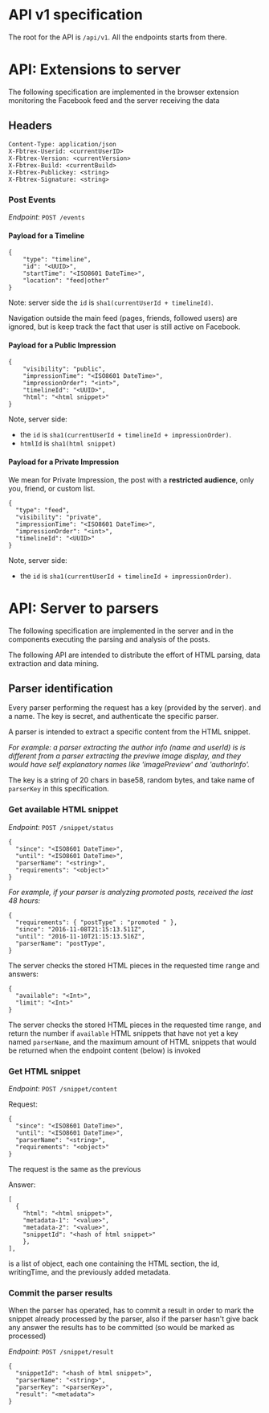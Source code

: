 # API v1 specification

The root for the API is `/api/v1`. All the endpoints starts from there.

# API: Extensions to server

The following specification are implemented in the browser extension
monitoring the Facebook feed and the server receiving the data

## Headers
```
Content-Type: application/json
X-Fbtrex-Userid: <currentUserID>
X-Fbtrex-Version: <currentVersion>
X-Fbtrex-Build: <currentBuild>
X-Fbtrex-Publickey: <string>
X-Fbtrex-Signature: <string>
```

### Post Events
*Endpoint*: `POST /events`

#### Payload for a Timeline
```
{
    "type": "timeline",
    "id": "<UUID>",
    "startTime": "<ISO8601 DateTime>",
    "location": "feed|other"
}
```

Note: server side the `id` is `sha1(currentUserId + timelineId)`.

Navigation outside the main feed (pages, friends, followed users) are 
ignored, but is keep track the fact that user is still active on Facebook. 

#### Payload for a Public Impression
```
{
    "visibility": "public",
    "impressionTime": "<ISO8601 DateTime>",
    "impressionOrder": "<int>",
    "timelineId": "<UUID>",
    "html": "<html snippet>"
}
```

Note, server side:
 - the `id` is `sha1(currentUserId + timelineId + impressionOrder)`.
 - `htmlId` is `sha1(html snippet)`

#### Payload for a Private Impression

We mean for Private Impression, the post with a **restricted audience**, only you, friend, or custom list.

```
{
  "type": "feed",
  "visibility": "private",
  "impressionTime": "<ISO8601 DateTime>",
  "impressionOrder": "<int>",
  "timelineId": "<UUID>"
}
```

Note, server side:
 - the `id` is `sha1(currentUserId + timelineId + impressionOrder)`.

# API: Server to parsers

The following specification are implemented in the server and in the 
components executing the parsing and analysis of the posts.

The following API are intended to distribute the effort of HTML parsing,
data extraction and data mining.

## Parser identification

Every parser performing the request has a key (provided by the server).
and a name. The key is secret, and authenticate the specific parser.

A parser is intended to extract a specific content from the HTML snippet.

*For example: a parser extracting the author info (name and userId) is
is different from a parser extracting the previwe image display, and they
would have self explanatory names like 'imagePreview' and 'authorInfo'.*

The key is a string of 20 chars in base58, random bytes, and take name of
`parserKey` in this specification.

### Get available HTML snippet

*Endpoint*: `POST /snippet/status`

```
{
  "since": "<ISO8601 DateTime>",
  "until": "<ISO8601 DateTime>",
  "parserName": "<string>",
  "requirements": "<object>"
}
```

*For example, if your parser is analyzing promoted posts, received the last 48 hours:*
```
{
  "requirements": { "postType" : "promoted " },
  "since": "2016-11-08T21:15:13.511Z",
  "until": "2016-11-10T21:15:13.516Z",
  "parserName": "postType",
}
```

The server checks the stored HTML pieces in the requested time range and
answers:

```
{
  "available": "<Int>",
  "limit": "<Int>"
}
```

The server checks the stored HTML pieces in the requested time range, and 
return the number if `available` HTML snippets that have not yet a key named 
`parserName`, and the maximum amount of HTML snippets that would be 
returned when the endpoint content (below) is invoked

### Get HTML snippet

*Endpoint*: `POST /snippet/content`

Request:
```
{
  "since": "<ISO8601 DateTime>",
  "until": "<ISO8601 DateTime>",
  "parserName": "<string>",
  "requirements": "<object>"
}
```

The request is the same as the previous

Answer:
```
[
  {
    "html": "<html snippet>",
    "metadata-1": "<value>",
    "metadata-2": "<value>",
    "snippetId": "<hash of html snippet>"
    },
],
```

is a list of object, each one containing the HTML section, the id,
writingTime, and the previously added metadata.

### Commit the parser results

When the parser has operated, has to commit a result in order to mark
the snippet already processed by the parser, also if the parser hasn't 
give back any answer the results has to be committed (so would be marked
as processed)

*Endpoint*: `POST /snippet/result`

```
{
  "snippetId": "<hash of html snippet>",
  "parserName": "<string>",
  "parserKey": "<parserKey>",
  "result": "<metadata">
}
```

